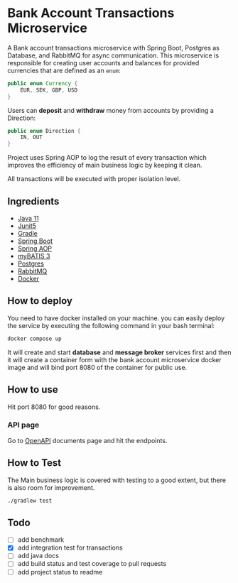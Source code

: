 # Bank Account Transactions Microservice

A Bank account transactions microservice with Spring Boot, Postgres as Database, and RabbitMQ for async communication.
This microservice is responsible for creating user accounts and balances for provided currencies that are defined
as an `enum`:

```java
public enum Currency {
    EUR, SEK, GBP, USD
}
```

Users can **deposit** and **withdraw** money from accounts by providing a Direction:

```java
public enum Direction {
    IN, OUT
}
```

Project uses Spring AOP to log the result of every transaction which improves the efficiency of main business
logic by keeping it clean.

All transactions will be executed with proper isolation level.

## Ingredients

- [Java 11](https://jdk.java.net/11/)
- [Junit5](https://junit.org/junit5/docs/current/user-guide/)
- [Gradle](https://gradle.org/)
- [Spring Boot](https://spring.io/projects/spring-boot)
- [Spring AOP](https://docs.spring.io/spring-framework/reference/core/aop.html)
- [myBATIS 3](https://mybatis.org/mybatis-3/)
- [Postgres](https://www.postgresql.org/)
- [RabbitMQ](https://www.rabbitmq.com/)
- [Docker](https://www.docker.com/)

## How to deploy

You need to have docker installed on your machine. you can easily deploy the service by executing
the following command in your bash terminal:

```bash
docker compose up
```

It will create and start **database** and **message broker** services first and then it will create
a container form with the bank account microservice docker image and will bind port 8080 of the container for public use.

## How to use

Hit port 8080 for good reasons.

### API page

Go to [OpenAPI](http://localhost:8080/swagger-ui/index.html) documents page and hit the endpoints.

## How to Test

The Main business logic is covered with testing to a good extent, but there is also room for improvement.

```bash
./gradlew test
```

## Todo

- [ ] add benchmark
- [x] add integration test for transactions
- [ ] add java docs
- [ ] add build status and test coverage to pull requests
- [ ] add project status to readme
